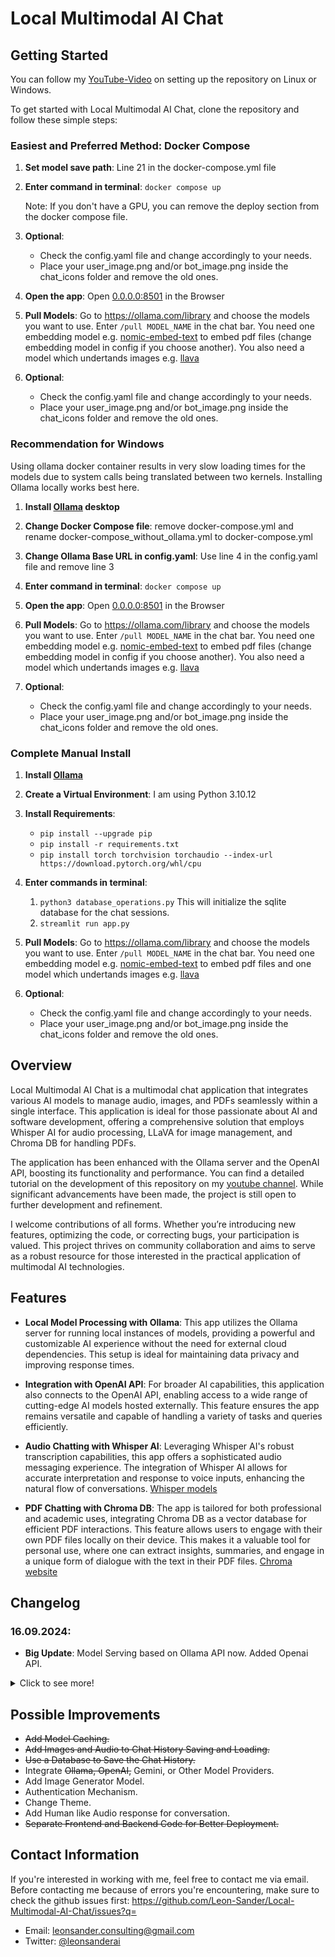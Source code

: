 # Local Multimodal AI Chat
## Getting Started

You can follow my [YouTube-Video](https://youtu.be/eNwvAdem4vo) on setting up the repository on Linux or Windows.

To get started with Local Multimodal AI Chat, clone the repository and follow these simple steps:

### Easiest and Preferred Method: Docker Compose
1. **Set model save path**: Line 21 in the docker-compose.yml file

2. **Enter command in terminal**: ```docker compose up```
   
   Note: If you don't have a GPU, you can remove the deploy section from the docker compose file.

3. **Optional**: 
   - Check the config.yaml file and change accordingly to your needs.
   - Place your user_image.png and/or bot_image.png inside the chat_icons folder and remove the old ones. 

4. **Open the app**: Open [0.0.0.0:8501](http://0.0.0.0:8501) in the Browser

5. **Pull Models**: Go to https://ollama.com/library and choose the models you want to use. Enter ```/pull MODEL_NAME``` in the chat bar. 
You need one embedding model e.g. [nomic-embed-text](https://ollama.com/library/nomic-embed-text) to embed pdf files (change embedding model in config if you choose another). You also need a model which undertands 
images e.g. [llava](https://ollama.com/library/llava) 

6. **Optional**: 
   - Check the config.yaml file and change accordingly to your needs.
   - Place your user_image.png and/or bot_image.png inside the chat_icons folder and remove the old ones. 

### Recommendation for Windows
Using ollama docker container results in very slow loading times for the models due to system calls being translated between two kernels. Installing Ollama locally works best here.


1. **Install [Ollama](https://ollama.com/download) desktop**

2. **Change Docker Compose file**: remove docker-compose.yml and rename docker-compose_without_ollama.yml to docker-compose.yml

3. **Change Ollama Base URL in config.yaml**: Use line 4 in the config.yaml file and remove line 3

3. **Enter command in terminal**: ```docker compose up```

4. **Open the app**: Open [0.0.0.0:8501](http://0.0.0.0:8501) in the Browser

5. **Pull Models**: Go to https://ollama.com/library and choose the models you want to use. Enter ```/pull MODEL_NAME``` in the chat bar. 
You need one embedding model e.g. [nomic-embed-text](https://ollama.com/library/nomic-embed-text) to embed pdf files (change embedding model in config if you choose another). You also need a model which undertands 
images e.g. [llava](https://ollama.com/library/llava) 

6. **Optional**: 
   - Check the config.yaml file and change accordingly to your needs.
   - Place your user_image.png and/or bot_image.png inside the chat_icons folder and remove the old ones. 

### Complete Manual Install

1. **Install [Ollama](https://github.com/ollama/ollama)**

2. **Create a Virtual Environment**: I am using Python 3.10.12

3. **Install Requirements**:
   - ```pip install --upgrade pip```
   - ```pip install -r requirements.txt```
   - ```pip install torch torchvision torchaudio --index-url https://download.pytorch.org/whl/cpu```   

4. **Enter commands in terminal**: 
   1. ```python3 database_operations.py``` This will initialize the sqlite database for the chat sessions.
   2. ```streamlit run app.py```

5. **Pull Models**: Go to https://ollama.com/library and choose the models you want to use. Enter ```/pull MODEL_NAME``` in the chat bar. 
You need one embedding model e.g. [nomic-embed-text](https://ollama.com/library/nomic-embed-text) to embed pdf files and one model which undertands 
images e.g. [llava](https://ollama.com/library/llava) 

6. **Optional**: 
   - Check the config.yaml file and change accordingly to your needs.
   - Place your user_image.png and/or bot_image.png inside the chat_icons folder and remove the old ones. 


## Overview

Local Multimodal AI Chat is a multimodal chat application that integrates various AI models to manage audio, images, and PDFs seamlessly within a single interface. This application is ideal for those passionate about AI and software development, offering a comprehensive solution that employs Whisper AI for audio processing, LLaVA for image management, and Chroma DB for handling PDFs.

The application has been enhanced with the Ollama server and the OpenAI API, boosting its functionality and performance. You can find a detailed tutorial on the development of this repository on my [youtube channel](https://youtu.be/CUjO8b6_ZuM). While significant advancements have been made, the project is still open to further development and refinement.

I welcome contributions of all forms. Whether you’re introducing new features, optimizing the code, or correcting bugs, your participation is valued. This project thrives on community collaboration and aims to serve as a robust resource for those interested in the practical application of multimodal AI technologies.


## Features

- **Local Model Processing with Ollama**: This app utilizes the Ollama server for running local instances of models, providing a powerful and customizable AI experience without the need for external cloud dependencies. This setup is ideal for maintaining data privacy and improving response times.

- **Integration with OpenAI API**: For broader AI capabilities, this application also connects to the OpenAI API, enabling access to a wide range of cutting-edge AI models hosted externally. This feature ensures the app remains versatile and capable of handling a variety of tasks and queries efficiently.

- **Audio Chatting with Whisper AI**: Leveraging Whisper AI's robust transcription capabilities, this app offers a sophisticated audio messaging experience. The integration of Whisper AI allows for accurate interpretation and response to voice inputs, enhancing the natural flow of conversations.
[Whisper models](https://huggingface.co/collections/openai/whisper-release-6501bba2cf999715fd953013)

- **PDF Chatting with Chroma DB**: The app is tailored for both professional and academic uses, integrating Chroma DB as a vector database for efficient PDF interactions. This feature allows users to engage with their own PDF files locally on their device. This makes it a valuable tool for personal use, where one can extract insights, summaries, and engage in a unique form of dialogue with the text in their PDF files. [Chroma website](https://docs.trychroma.com/)

## Changelog

### 16.09.2024:
- **Big Update**: Model Serving based on Ollama API now. Added Openai API.

<details>
  <summary>Click to see more!</summary>

### 24.08.2024:
- **Docker Compose Added**

### 17.02.2024:
- **Input Widget Update**: Replaced st.text_input with st.chat_input to enhance interaction by leveraging a more chat-oriented UI, facilitating user engagement.
- **Sidebar Adjustment**: Relocated the audio recording button to the sidebar for a cleaner and more organized user interface, improving accessibility and user experience.

### 10.02.2024:
- **License Added**: Implemented the GNU General Public License v3.0 to ensure the project is freely available for use, modification, and distribution under the terms of this license. A comprehensive copyright and license notice has been included in the main file (app.py) to clearly communicate the terms under which the project is offered. This addition aims to protect both the contributors' and users' rights, fostering an open and collaborative development environment. For full license details, refer to the LICENSE file in the project repository.
- **Caching for Chat Model**: Introduced caching for the chat model to prevent it from being reloaded with every script execution. This optimization significantly improves performance by reducing load times 
- **Config File Expansion**: Expanded the configuration file to accommodate new settings and features, providing greater flexibility and customization options for the chat application.


### 09.02.2024:

- **SQLite Database for Chat History**: Implemented a SQLite database to store the chat history.
- **Displaying Images and Audio Files in Chat**: Chat history now supports displaying images and audio files.
- **Added Button to delete Chat History**
- **Updated langchain**: Runs now with the current langchain version 0.1.6

### 16.01.2024:
- **Windows User DateTime Format Issue:** Windows users seemed to have problems with the datetime format of the saved JSON chat histories. I changed the format in the `ultis.py` file to `"%Y_%m_%d_%H_%M_%S"`, which should solve the issue. Feel free to change it to your liking.
- **UI Adjustment for Chat Scrolling:** Scrolling down in the chat annoyed me, so the text input box and the latest message are at the top now.

### 12.01.2024:
- **Issue with Message Sending:** After writing in the text field and pressing the send button, the LLM would not generate a response. 
- **Cause of the Issue:** This happened because the `clear_input_field` callback from the button changes the text field value to an empty string after saving the user question. However, changing the text field value triggers the callback from the text field widget, setting the `user_question` to an empty string again. As a result, the LLM is not called.
- **Implemented Workaround:** As a workaround, I added a check before changing the `user_question` value.
</details>


## Possible Improvements
- ~~Add Model Caching.~~
- ~~Add Images and Audio to Chat History Saving and Loading.~~
- ~~Use a Database to Save the Chat History.~~
- Integrate ~~Ollama, OpenAI,~~ Gemini, or Other Model Providers.
- Add Image Generator Model.
- Authentication Mechanism.
- Change Theme.
- Add Human like Audio response for conversation.
- ~~Separate Frontend and Backend Code for Better Deployment.~~

## Contact Information

If you're interested in working with me, feel free to contact me via email.
Before contacting me because of errors you're encountering, make sure to check the github issues first: https://github.com/Leon-Sander/Local-Multimodal-AI-Chat/issues?q=

- Email: leonsander.consulting@gmail.com
- Twitter: [@leonsanderai](https://twitter.com/leonsanderai)
